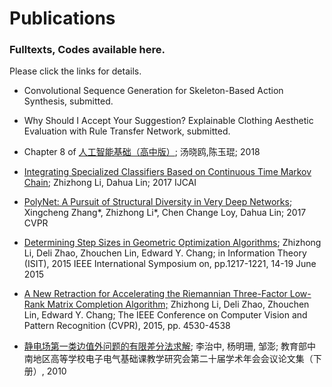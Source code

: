 # Publications
### Fulltexts, Codes available here. 
Please click the links for details.

* Convolutional Sequence Generation for Skeleton-Based Action Synthesis, submitted.

* Why Should I Accept Your Suggestion? Explainable Clothing Aesthetic Evaluation with Rule Transfer Network, submitted.

* Chapter 8 of [人工智能基础（高中版）](https://detail.tmall.com/item.htm?spm=a230r.1.14.6.63a246c5nv21ax&id=568754931925&cm_id=140105335569ed55e27b&abbucket=11); 汤晓鸥,陈玉琨; 2018

* [Integrating Specialized Classifiers Based on Continuous Time Markov Chain](https://www.ijcai.org/proceedings/2017/312); Zhizhong Li, Dahua Lin; 2017 IJCAI

* [PolyNet: A Pursuit of Structural Diversity in Very Deep Networks](https://arxiv.org/abs/1611.05725); Xingcheng Zhang\*, Zhizhong Li\*, Chen Change Loy, Dahua Lin; 2017 CVPR

* [Determining Step Sizes in Geometric Optimization Algorithms](papers/2015%20ISIT%3B%20Determining%20Step%20Sizes%20in%20Geometric%20Optimization%3B%20Zhizhong%20Li%2C%20Deli%20Zhao%2C%20Zhouchen%20Lin%2C%20Edward%20Y.%20Chang/2015%20ISIT%20-%20fulltext.pdf); Zhizhong Li, Deli Zhao, Zhouchen Lin, Edward Y. Chang; in Information Theory (ISIT), 2015 IEEE International Symposium on,  pp.1217-1221, 14-19 June 2015

* [A New Retraction for Accelerating the Riemannian Three-Factor Low-Rank Matrix Completion Algorithm;](papers/2015%20CVPR%3B%20A%20New%20Retraction%20for%20Accelerating%20the%20Riemannian%20Three-Factor%20Low-Rank%20Matrix%20Completion%20Algorithm%3B%20Zhizhong%20Li%2C%20Deli%20Zhao%2C%20Zhouchen%20Lin%2C%20Edward%20Y.%20Chang/2015%20CVPR%20-%20fulltext.pdf) Zhizhong Li, Deli Zhao, Zhouchen Lin, Edward Y. Chang; The IEEE Conference on Computer Vision and Pattern Recognition (CVPR), 2015, pp. 4530-4538

*	[静电场第一类边值外问题的有限差分法求解](http://cpfd.cnki.com.cn/Article/CPFDTOTAL-HNKX201007002034.htm); 李治中, 杨明珊, 邹澎; 教育部中南地区高等学校电子电气基础课教学研究会第二十届学术年会会议论文集（下册）, 2010
